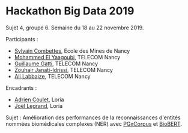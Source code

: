 # Hackathon Big Data 2019

Sujet 4, groupe 6. Semaine du 18 au 22 novembre 2019.

Participants :
- [Sylvain Combettes](https://www.linkedin.com/in/sylvain-combettes/), Ecole des Mines de Nancy
- [Mohammed El Yaagoubi](https://www.linkedin.com/in/melyaagoubi/), TELECOM Nancy
- [Guillaume Gatti](https://www.linkedin.com/in/guillaume-gatti-b2a482149/), TELECOM Nancy
- [Zouhair Janati-Idrissi](https://www.linkedin.com/in/zouhair-janati-idrissi/), TELECOM Nancy
- [Ali Labbaize](https://www.linkedin.com/in/alilabbaize/), TELECOM Nancy

Encadrants :
- [Adrien Coulet](https://members.loria.fr/ACoulet/), Loria
- [Joël Legrand](http://joel-legrand.fr/hugo/), Loria

Sujet : Amélioration des performances de la reconnaissances d'entités nommées biomédicales complexes (NER) avec [PGxCorpus](https://www.biorxiv.org/content/10.1101/534388v3) et [BioBERT](https://arxiv.org/abs/1901.08746).

